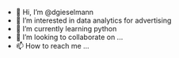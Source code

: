 - 👋 Hi, I’m @dgieselmann
- 👀 I’m interested in data analytics for advertising
- 🌱 I’m currently learning python
- 💞️ I’m looking to collaborate on ...
- 📫 How to reach me ...

<!---
dgieselmann/dgieselmann is a ✨ special ✨ repository because its `README.md` (this file) appears on your GitHub profile.
You can click the Preview link to take a look at your changes.
--->
